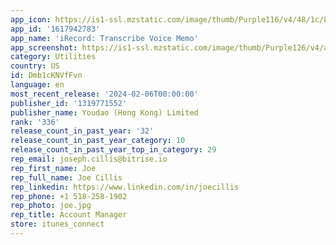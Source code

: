 ```yaml
---
app_icon: https://is1-ssl.mzstatic.com/image/thumb/Purple116/v4/48/1c/87/481c8700-1425-483c-7356-b6d194e6afa8/AppIcon-0-0-1x_U007epad-0-0-85-220.png/1024x1024bb.png
app_id: '1617942783'
app_name: 'iRecord: Transcribe Voice Memo'
app_screenshot: https://is1-ssl.mzstatic.com/image/thumb/Purple126/v4/ad/b4/29/adb429f2-79a1-3d0e-8a0c-878559d63154/00c193d0-b58f-41a5-b95b-4ba812f70d6a__U7b2c_U4e00_U9875-1.png/1242x2688bb.png
category: Utilities
country: US
id: Dmb1cKNVfFvn
language: en
most_recent_release: '2024-02-06T00:00:00'
publisher_id: '1319771552'
publisher_name: Youdao (Hong Kong) Limited
rank: '336'
release_count_in_past_year: '32'
release_count_in_past_year_category: 10
release_count_in_past_year_top_in_category: 29
rep_email: joseph.cillis@bitrise.io
rep_first_name: Joe
rep_full_name: Joe Cillis
rep_linkedin: https://www.linkedin.com/in/joecillis
rep_phone: +1 518-258-1902
rep_photo: joe.jpg
rep_title: Account Manager
store: itunes_connect
---
```

